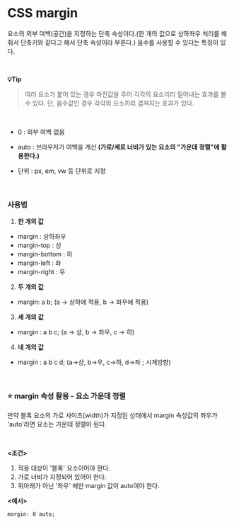 # CSS margin

요소의 외부 여백(공간)을 지정하는 단축 속성이다.(한 개의 값으로 상하좌우 처리를 해줘서 단축키와 같다고 해서 단축 속성이라 부른다.) 음수를 사용할 수 있다는 특징이 있다. 

<br>

**💡Tip**
> 여러 요소가 붙어 있는 경우 마진값을 주어 각각의 요소끼리 밀어내는 효과를 볼 수 있다. 단, 음수값인 경우 각각의 요소끼리 겹쳐지는 효과가 있다.

<br>

- 0 : 외부 여백 없음

- auto : 브라우저가 여백을 계산 **(가로/세로 너비가 있는 요소의 "가운데 정렬"에 활용한다.)**

- 단위 : px, em, vw 등 단위로 지정

<br>

### 사용법
1. **한 개의 값**
- margin : 상하좌우
- margin-top : 상
- margin-bottom : 하
- margin-left : 좌
- margin-right : 우

2. **두 개의 값**
- margin: a b;
(a -> 상하에 적용, b -> 좌우에 적용)

3. **세 개의 값**
- margin : a b c;
(a -> 상, b -> 좌우, c -> 하)

4. **네 개의 값**
- margin : a b c d;
(a->상, b->우, c->하, d->좌 ; 시계방향)

<br>

### ⭐️ margin 속성 활용 - 요소 가운데 정렬

만약 블록 요소의 가로 사이즈(width)가 지정된 상태에서 margin 속성값의 좌우가 'auto'라면 요소는 가운데 정렬이 된다.

<br>

**<조건>**
1. 적용 대상이 '블록' 요소이어야 한다.
2. 가로 너비가 지정되어 있어야 한다.
3. 위아래가 아닌 '좌우' 에만 margin 값이 auto여야 한다.

**<예시>**

```css
margin: 0 auto;
```